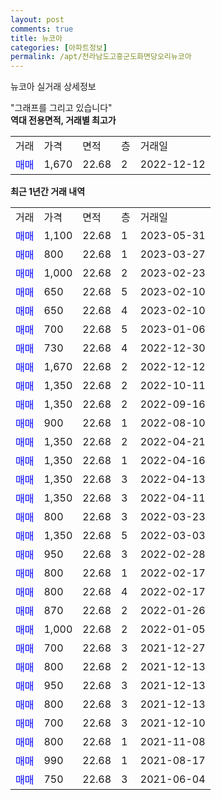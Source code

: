 ```yaml
---
layout: post
comments: true
title: 뉴코아
categories: [아파트정보]
permalink: /apt/전라남도고흥군도화면당오리뉴코아
---
```


뉴코아 실거래 상세정보

<script type="text/javascript">
  google.charts.load('current', {'packages':['line', 'corechart']});
  google.charts.setOnLoadCallback(drawChart);

  function drawChart() {
    var data = new google.visualization.DataTable();
    data.addColumn('date', '거래일');
    data.addColumn('number', "매매");
    data.addColumn('number', "전세");
    data.addColumn('number', "전매");

    data.addRows([[new Date(Date.parse("2023-05-31")), 1100, null, null], [new Date(Date.parse("2023-03-27")), 800, null, null], [new Date(Date.parse("2023-02-23")), 1000, null, null], [new Date(Date.parse("2023-02-10")), 650, null, null], [new Date(Date.parse("2023-02-10")), 650, null, null], [new Date(Date.parse("2023-01-06")), 700, null, null], [new Date(Date.parse("2022-12-30")), 730, null, null], [new Date(Date.parse("2022-12-12")), 1670, null, null], [new Date(Date.parse("2022-10-11")), 1350, null, null], [new Date(Date.parse("2022-09-16")), 1350, null, null], [new Date(Date.parse("2022-08-10")), 900, null, null], [new Date(Date.parse("2022-04-21")), 1350, null, null], [new Date(Date.parse("2022-04-16")), 1350, null, null], [new Date(Date.parse("2022-04-13")), 1350, null, null], [new Date(Date.parse("2022-04-11")), 1350, null, null], [new Date(Date.parse("2022-03-23")), 800, null, null], [new Date(Date.parse("2022-03-03")), 1350, null, null], [new Date(Date.parse("2022-02-28")), 950, null, null], [new Date(Date.parse("2022-02-17")), 800, null, null], [new Date(Date.parse("2022-02-17")), 800, null, null], [new Date(Date.parse("2022-01-26")), 870, null, null], [new Date(Date.parse("2022-01-05")), 1000, null, null], [new Date(Date.parse("2021-12-27")), 700, null, null], [new Date(Date.parse("2021-12-13")), 800, null, null], [new Date(Date.parse("2021-12-13")), 950, null, null], [new Date(Date.parse("2021-12-13")), 800, null, null], [new Date(Date.parse("2021-12-10")), 700, null, null], [new Date(Date.parse("2021-11-08")), 800, null, null], [new Date(Date.parse("2021-08-17")), 990, null, null], [new Date(Date.parse("2021-06-04")), 750, null, null]]);

    var options = {
      hAxis: {
        format: 'yyyy/MM/dd'
      },    
      lineWidth: 0,
      pointsVisible: true,    
      title: '최근 1년간 유형별 실거래가 분포',
      legend: { position: 'bottom' }
    };

    var formatter = new google.visualization.NumberFormat({pattern:'###,###'} );
    formatter.format(data, 1);
    formatter.format(data, 2);
    
    setTimeout(function() {
        var chart = new google.visualization.LineChart(document.getElementById('columnchart_material'));
        chart.draw(data, (options));
        document.getElementById('loading').style.display = 'none';
    }, 200);
  }
</script>


<div id="loading" style="z-index:20; display: block; margin-left: 0px">"그래프를 그리고 있습니다"</div>
<div id="columnchart_material" style="width: 95%; margin-left: 0px; display: block"></div>
<!-- contents start -->
<b>역대 전용면적, 거래별 최고가</b>
<table class="sortable">
    <tr>
      <td>거래</td>
      <td>가격</td>
      <td>면적</td>
      <td>층</td>
      <td>거래일</td>
    </tr>
        <tr>
          <td><a style="color: blue">매매</a></td>
          <td>1,670</td>
          <td>22.68</td>
          <td>2</td>
          <td>2022-12-12</td>
        </tr>        
    
    
</table>

<b>최근 1년간 거래 내역</b>

<table class="sortable">
    <tr>
      <td>거래</td>
      <td>가격</td>
      <td>면적</td>
      <td>층</td>
      <td>거래일</td>
    </tr>
    <tr>
      <td><a style="color: blue">매매</a></td>
      <td>1,100</td>
      <td>22.68</td>
      <td>1</td>
      <td>2023-05-31</td>
    </tr>          <tr>
      <td><a style="color: blue">매매</a></td>
      <td>800</td>
      <td>22.68</td>
      <td>1</td>
      <td>2023-03-27</td>
    </tr>          <tr>
      <td><a style="color: blue">매매</a></td>
      <td>1,000</td>
      <td>22.68</td>
      <td>2</td>
      <td>2023-02-23</td>
    </tr>          <tr>
      <td><a style="color: blue">매매</a></td>
      <td>650</td>
      <td>22.68</td>
      <td>5</td>
      <td>2023-02-10</td>
    </tr>          <tr>
      <td><a style="color: blue">매매</a></td>
      <td>650</td>
      <td>22.68</td>
      <td>4</td>
      <td>2023-02-10</td>
    </tr>          <tr>
      <td><a style="color: blue">매매</a></td>
      <td>700</td>
      <td>22.68</td>
      <td>5</td>
      <td>2023-01-06</td>
    </tr>          <tr>
      <td><a style="color: blue">매매</a></td>
      <td>730</td>
      <td>22.68</td>
      <td>4</td>
      <td>2022-12-30</td>
    </tr>          <tr>
      <td><a style="color: blue">매매</a></td>
      <td>1,670</td>
      <td>22.68</td>
      <td>2</td>
      <td>2022-12-12</td>
    </tr>          <tr>
      <td><a style="color: blue">매매</a></td>
      <td>1,350</td>
      <td>22.68</td>
      <td>2</td>
      <td>2022-10-11</td>
    </tr>          <tr>
      <td><a style="color: blue">매매</a></td>
      <td>1,350</td>
      <td>22.68</td>
      <td>2</td>
      <td>2022-09-16</td>
    </tr>          <tr>
      <td><a style="color: blue">매매</a></td>
      <td>900</td>
      <td>22.68</td>
      <td>1</td>
      <td>2022-08-10</td>
    </tr>          <tr>
      <td><a style="color: blue">매매</a></td>
      <td>1,350</td>
      <td>22.68</td>
      <td>2</td>
      <td>2022-04-21</td>
    </tr>          <tr>
      <td><a style="color: blue">매매</a></td>
      <td>1,350</td>
      <td>22.68</td>
      <td>1</td>
      <td>2022-04-16</td>
    </tr>          <tr>
      <td><a style="color: blue">매매</a></td>
      <td>1,350</td>
      <td>22.68</td>
      <td>3</td>
      <td>2022-04-13</td>
    </tr>          <tr>
      <td><a style="color: blue">매매</a></td>
      <td>1,350</td>
      <td>22.68</td>
      <td>3</td>
      <td>2022-04-11</td>
    </tr>          <tr>
      <td><a style="color: blue">매매</a></td>
      <td>800</td>
      <td>22.68</td>
      <td>3</td>
      <td>2022-03-23</td>
    </tr>          <tr>
      <td><a style="color: blue">매매</a></td>
      <td>1,350</td>
      <td>22.68</td>
      <td>5</td>
      <td>2022-03-03</td>
    </tr>          <tr>
      <td><a style="color: blue">매매</a></td>
      <td>950</td>
      <td>22.68</td>
      <td>3</td>
      <td>2022-02-28</td>
    </tr>          <tr>
      <td><a style="color: blue">매매</a></td>
      <td>800</td>
      <td>22.68</td>
      <td>1</td>
      <td>2022-02-17</td>
    </tr>          <tr>
      <td><a style="color: blue">매매</a></td>
      <td>800</td>
      <td>22.68</td>
      <td>4</td>
      <td>2022-02-17</td>
    </tr>          <tr>
      <td><a style="color: blue">매매</a></td>
      <td>870</td>
      <td>22.68</td>
      <td>2</td>
      <td>2022-01-26</td>
    </tr>          <tr>
      <td><a style="color: blue">매매</a></td>
      <td>1,000</td>
      <td>22.68</td>
      <td>2</td>
      <td>2022-01-05</td>
    </tr>          <tr>
      <td><a style="color: blue">매매</a></td>
      <td>700</td>
      <td>22.68</td>
      <td>3</td>
      <td>2021-12-27</td>
    </tr>          <tr>
      <td><a style="color: blue">매매</a></td>
      <td>800</td>
      <td>22.68</td>
      <td>2</td>
      <td>2021-12-13</td>
    </tr>          <tr>
      <td><a style="color: blue">매매</a></td>
      <td>950</td>
      <td>22.68</td>
      <td>3</td>
      <td>2021-12-13</td>
    </tr>          <tr>
      <td><a style="color: blue">매매</a></td>
      <td>800</td>
      <td>22.68</td>
      <td>3</td>
      <td>2021-12-13</td>
    </tr>          <tr>
      <td><a style="color: blue">매매</a></td>
      <td>700</td>
      <td>22.68</td>
      <td>3</td>
      <td>2021-12-10</td>
    </tr>          <tr>
      <td><a style="color: blue">매매</a></td>
      <td>800</td>
      <td>22.68</td>
      <td>1</td>
      <td>2021-11-08</td>
    </tr>          <tr>
      <td><a style="color: blue">매매</a></td>
      <td>990</td>
      <td>22.68</td>
      <td>1</td>
      <td>2021-08-17</td>
    </tr>          <tr>
      <td><a style="color: blue">매매</a></td>
      <td>750</td>
      <td>22.68</td>
      <td>3</td>
      <td>2021-06-04</td>
    </tr>      </table>
<!-- contents end -->    

